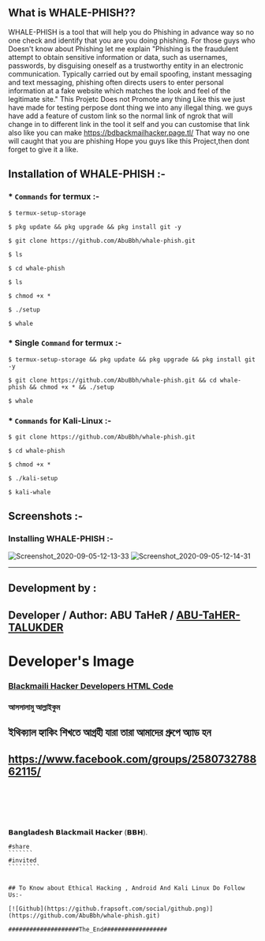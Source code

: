 

  
## What is WHALE-PHISH??
  
WHALE-PHISH is a tool that will help you do Phishing in advance way so no one check and identify that you are you doing phishing.
For those guys who Doesn't know about Phishing let me explain "Phishing is the fraudulent attempt to obtain sensitive information or data, such as usernames, passwords, by disguising oneself as a trustworthy entity in an electronic communication. Typically carried out by email spoofing, instant messaging and text messaging, phishing often directs users to enter personal information at a fake website which matches the look and feel of the legitimate site."
This Projetc Does not Promote any thing Like this we just have made for testing perpose dont thing we into any illegal thing.
we guys have add a feature of custom link so the normal link of ngrok that will change in to different link in the tool it self and you can customise that link also like you can make https://bdbackmailhacker.page.tl/
That way no one will caught that you are phishing
Hope you guys like this Project,then dont forget to give it a like.
  
## Installation of WHALE-PHISH :- 
  

### * `Commands` for termux :-
```
$ termux-setup-storage

$ pkg update && pkg upgrade && pkg install git -y

$ git clone https://github.com/AbuBbh/whale-phish.git

$ ls

$ cd whale-phish

$ ls

$ chmod +x *

$ ./setup

$ whale
```

### * Single `Command` for termux :-
```
$ termux-setup-storage && pkg update && pkg upgrade && pkg install git -y

$ git clone https://github.com/AbuBbh/whale-phish.git && cd whale-phish && chmod +x * && ./setup

$ whale
```
### * `Commands` for Kali-Linux :-
```
$ git clone https://github.com/AbuBbh/whale-phish.git

$ cd whale-phish

$ chmod +x *

$ ./kali-setup

$ kali-whale
```
## Screenshots :- 

### Installing WHALE-PHISH :-

![Screenshot_2020-09-05-12-13-33](https://user-images.githubusercontent.com/64035221/92299650-ec1eb600-ef71-11ea-8934-3dda718ea11d.jpg)
![Screenshot_2020-09-05-12-14-31](https://user-images.githubusercontent.com/64035221/92299657-f5a81e00-ef71-11ea-89ce-9c29dc09b04f.jpg)

***

## Development by :

## Developer / Author: ABU TaHeR / [ABU-TaHER-TALUKDER](https://github.com/AbuBbh/whale-phish.git) 
<h1> Developer's Image</h1>







### [  Blackmaili Hacker Developers HTML Code](https://github.com/AbuBbh/whale-phish.git)

### আসসালামু আল্লাইকুম ##




## ইথিক্যাল হ্যাকিং শিখতে আগ্রহী যারা তারা আমাদের গ্রুপে অ্যাড হন

##  https://www.facebook.com/groups/258073278862115/
`````````````````````````````
 





```````````````````````````````````````````````````
𝗕𝗮𝗻𝗴𝗹𝗮𝗱𝗲𝘀𝗵 𝗕𝗹𝗮𝗰𝗸𝗺𝗮𝗶𝗹 𝗛𝗮𝗰𝗸𝗲𝗿 (𝗕𝗕𝗛).
````````````````````````````````
#share
```````
#invited
`````````


## To Know about Ethical Hacking , Android And Kali Linux Do Follow Us:-

[![Github](https://github.frapsoft.com/social/github.png)](https://github.com/AbuBbh/whale-phish.git)

####################The_End##################
